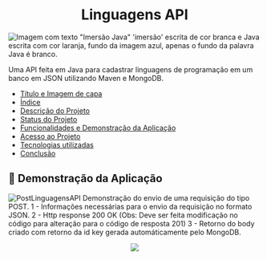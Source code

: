 <h1 align="center"> Linguagens API </h1>

![Imagem com texto "Imersão Java" 'imersão' escrita de cor branca e Java escrita com cor laranja, fundo da imagem azul, apenas o fundo da palavra Java é branco.](https://user-images.githubusercontent.com/49219844/183550548-5e4dca63-b302-4c2c-ac96-fb37c325ce7e.png)

Uma API feita em Java para cadastrar linguagens de programação em um banco em JSON utilizando Maven e MongoDB.

* [Título e Imagem de capa](#Título-e-Imagem-de-capa)
* [Índice](#índice)
* [Descrição do Projeto](#descrição-do-projeto)
* [Status do Projeto](#status-do-Projeto)
* [Funcionalidades e Demonstração da Aplicação](#funcionalidades-e-demonstração-da-aplicação)
* [Acesso ao Projeto](#acesso-ao-projeto)
* [Tecnologias utilizadas](#tecnologias-utilizadas)
* [Conclusão](#conclusão)

## :hammer: Demonstração da Aplicação
![PostLinguagensAPI](https://user-images.githubusercontent.com/49219844/183553146-533e0306-f49c-4f49-a2af-1e3db33a3f29.png)
Demonstração do envio de uma requisição do tipo POST.
1 - Informações necessárias para o envio da requisição no formato JSON.
2 - Http response 200 OK (Obs: Deve ser feita modificação no código para alteração para o código de resposta 201)
3 - Retorno do body criado com retorno da id key gerada automáticamente pelo MongoDB.


<p align="center">
<img src="http://img.shields.io/static/v1?label=STATUS&message=EM%20DESENVOLVIMENTO&color=GREEN&style=for-the-badge"/>
</p>
